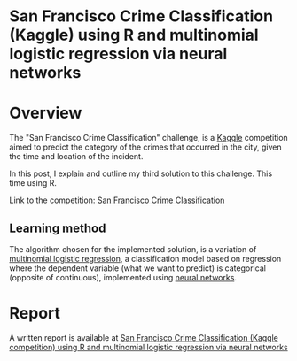 # San Francisco Crime Classification (Kaggle) using R and multinomial logistic regression via neural networks

# Overview
The "San Francisco Crime Classification" challenge, is a [Kaggle](https://www.kaggle.com) competition aimed to predict the category of the crimes that occurred in the city, given the time and location of the incident.

In this post, I explain and outline my third solution to this challenge. This time
using R.

Link to the competition: [San Francisco Crime Classification](https://www.kaggle.com/c/sf-crime)

## Learning method

The algorithm chosen for the implemented solution, is a variation of [multinomial logistic regression](https://en.wikipedia.org/wiki/Multinomial_logistic_regression), a classification model based on regression where the dependent variable (what we want to predict) is categorical (opposite of continuous), implemented using [neural networks](https://stat.ethz.ch/R-manual/R-devel/library/nnet/html/multinom.html).

# Report
A written report is available at [San Francisco Crime Classification (Kaggle competition) using R and multinomial logistic regression via neural networks](http://juandes.github.io/SFCrimeClassification-R-MultinomialModel/)
